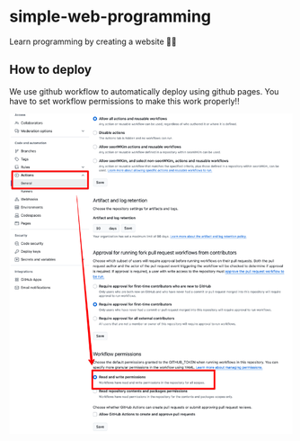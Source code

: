 # simple-web-programming

Learn programming by creating a website 🎉🎉

## How to deploy

We use github workflow to automatically deploy using github pages. You have to set workflow permissions to make this
work properly!! 

![img.png](workflow-settings.png)

